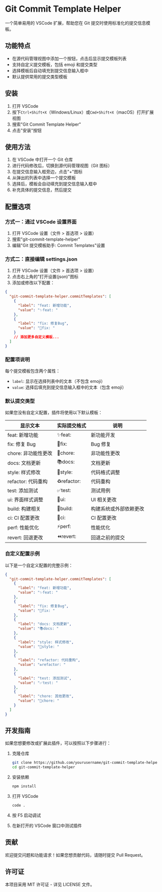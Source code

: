 # Git Commit Template Helper

一个简单易用的 VSCode 扩展，帮助您在 Git 提交时使用标准化的提交信息模板。

## 功能特点

- 在源代码管理视图中添加一个按钮，点击后显示提交模板列表
- 支持自定义提交模板，包括 emoji 和提交类型
- 选择模板后自动填充到提交信息输入框中
- 默认提供常用的提交类型模板

## 安装

1. 打开 VSCode
2. 按下`Ctrl+Shift+X`（Windows/Linux）或`Cmd+Shift+X`（macOS）打开扩展视图
3. 搜索"Git Commit Template Helper"
4. 点击"安装"按钮

## 使用方法

1. 在 VSCode 中打开一个 Git 仓库
2. 进行代码修改后，切换到源代码管理视图（Git 图标）
3. 在提交信息输入框旁边，点击"+"图标
4. 从弹出的列表中选择一个提交模板
5. 选择后，模板会自动填充到提交信息输入框中
6. 补充具体的提交信息，然后提交

## 配置选项

### 方式一：通过 VSCode 设置界面

1. 打开 VSCode 设置（文件 > 首选项 > 设置）
2. 搜索"git-commit-template-helper"
3. 编辑"Git 提交模板助手: Commit Templates"设置

### 方式二：直接编辑 settings.json

1. 打开 VSCode 设置（文件 > 首选项 > 设置）
2. 点击右上角的"打开设置(json)"图标
3. 添加或修改以下配置：

```json
{
  "git-commit-template-helper.commitTemplates": [
    {
      "label": "feat: 新增功能",
      "value": "✨feat: "
    },
    {
      "label": "fix: 修复Bug",
      "value": "🐛fix: "
    }
    // 添加更多自定义模板...
  ]
}
```

### 配置项说明

每个提交模板包含两个属性：

- `label`: 显示在选择列表中的文本（不包含 emoji）
- `value`: 选择后填充到提交信息输入框中的文本（包含 emoji）

### 默认提交类型

如果您没有自定义配置，插件将使用以下默认模板：

| 显示文本            | 实际提交格式 | 说明                   |
| ------------------- | ------------ | ---------------------- |
| feat: 新增功能      | ✨feat:      | 新功能开发             |
| fix: 修复 Bug       | 🐛fix:       | Bug 修复               |
| chore: 非功能性更改 | 🚀chore:     | 非功能性更改           |
| docs: 文档更新      | 📚docs:      | 文档更新               |
| style: 样式修改     | 💄style:     | 代码格式调整           |
| refactor: 代码重构  | ♻️refactor:  | 代码重构               |
| test: 添加测试      | ✅test:      | 测试用例               |
| ui: 界面样式调整    | 🎨ui:        | UI 相关更改            |
| build: 构建相关     | 🔧build:     | 构建系统或外部依赖更改 |
| ci: CI 配置更改     | 🔨ci:        | CI 配置更改            |
| perf: 性能优化      | ⚡️perf:     | 性能优化               |
| revert: 回退更改    | ⏪️revert:   | 回退之前的提交         |

### 自定义配置示例

以下是一个自定义配置的完整示例：

```json
{
  "git-commit-template-helper.commitTemplates": [
    {
      "label": "feat: 新增功能",
      "value": "✨feat: "
    },
    {
      "label": "fix: 修复Bug",
      "value": "🐛fix: "
    },
    {
      "label": "docs: 文档更新",
      "value": "📚docs: "
    },
    {
      "label": "style: 样式修改",
      "value": "💄style: "
    },
    {
      "label": "refactor: 代码重构",
      "value": "♻️refactor: "
    },
    {
      "label": "test: 添加测试",
      "value": "✅test: "
    },
    {
      "label": "chore: 其他更改",
      "value": "🚀chore: "
    }
  ]
}
```

## 开发指南

如果您想要修改或扩展此插件，可以按照以下步骤进行：

1. 克隆仓库

   ```bash
   git clone https://github.com/yourusername/git-commit-template-helper.git
   cd git-commit-template-helper
   ```

2. 安装依赖

   ```bash
   npm install
   ```

3. 打开 VSCode

   ```bash
   code .
   ```

4. 按 F5 启动调试

5. 在新打开的 VSCode 窗口中测试插件

## 贡献

欢迎提交问题和功能请求！如果您想贡献代码，请随时提交 Pull Request。

## 许可证

本项目采用 MIT 许可证 - 详见 LICENSE 文件。
